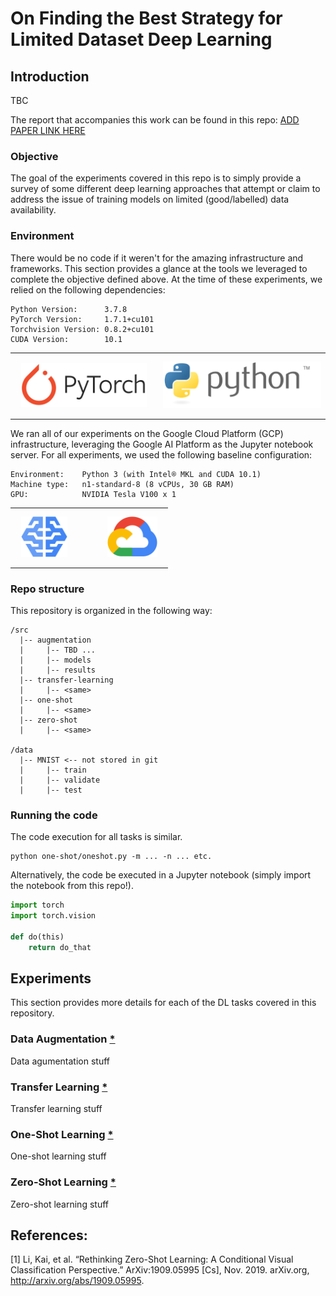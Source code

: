 # On Finding the Best Strategy for Limited Dataset Deep Learning

## Introduction

TBC

The report that accompanies this work can be found in this repo: [ADD PAPER LINK HERE]()


### Objective
The goal of the experiments covered in this repo is to simply provide a survey of some different deep learning approaches that attempt or claim to address the issue of training models on limited (good/labelled) data availability.

### Environment
There would be no code if it weren't for the amazing infrastructure and frameworks. This section provides a glance at the tools we leveraged to complete the objective defined above. At the time of these experiments, we relied on the following dependencies:
```
Python Version:      3.7.8
PyTorch Version:     1.7.1+cu101
Torchvision Version: 0.8.2+cu101
CUDA Version:        10.1
```
<table>
    <tr>
        <th><img src="resources/pytorch.svg" height="70" style="padding: 10px 10px 10px 10px;"></th>
        <th><img src="resources/python-logo-generic.svg" height="75" style="padding: 10px 10px 10px 10px;"></th>
    </tr>
</table>


We ran all of our experiments on the Google Cloud Platform (GCP) infrastructure, leveraging the Google AI Platform as the Jupyter notebook server. For all experiments, we used the following baseline configuration:
```
Environment:    Python 3 (with Intel® MKL and CUDA 10.1)
Machine type:   n1-standard-8 (8 vCPUs, 30 GB RAM)
GPU:            NVIDIA Tesla V100 x 1
```
<table>
    <tr>
        <th><img src="resources/google-ai-platform.svg" height="65" style="padding: 10px 10px 10px 10px;"></th>
        <th><img src="resources/google-cloud-platform.svg" height="65"style="padding: 10px 10px 10px 40px;"></th>
    </tr>
</table>



### Repo structure
This repository is organized in the following way:

    /src
      |-- augmentation
      |     |-- TBD ...      
      |     |-- models
      |     |-- results
      |-- transfer-learning
      |     |-- <same>      
      |-- one-shot
      |     |-- <same>      
      |-- zero-shot
      |     |-- <same>      
    
    /data 
      |-- MNIST <-- not stored in git
      |     |-- train
      |     |-- validate
      |     |-- test

### Running the code
The code execution for all tasks is similar. 
```terminal
python one-shot/oneshot.py -m ... -n ... etc.
```
Alternatively, the code be executed in a Jupyter notebook (simply import the notebook from this repo!).

```python
import torch
import torch.vision

def do(this)
    return do_that


```
   
## Experiments
This section provides more details for each of the DL tasks covered in this repository.   
   
### Data Augmentation [*](src/augmentation)
Data agumentation stuff
   
### Transfer Learning [*](src/transfer-learning)
Transfer learning stuff
   
### One-Shot Learning [*](src/one-shot)
One-shot learning stuff
   
### Zero-Shot Learning [*](src/zero-shot)
Zero-shot learning stuff





## References:
[1] Li, Kai, et al. “Rethinking Zero-Shot Learning: A Conditional Visual Classification Perspective.” ArXiv:1909.05995 [Cs], Nov. 2019. arXiv.org, http://arxiv.org/abs/1909.05995. 